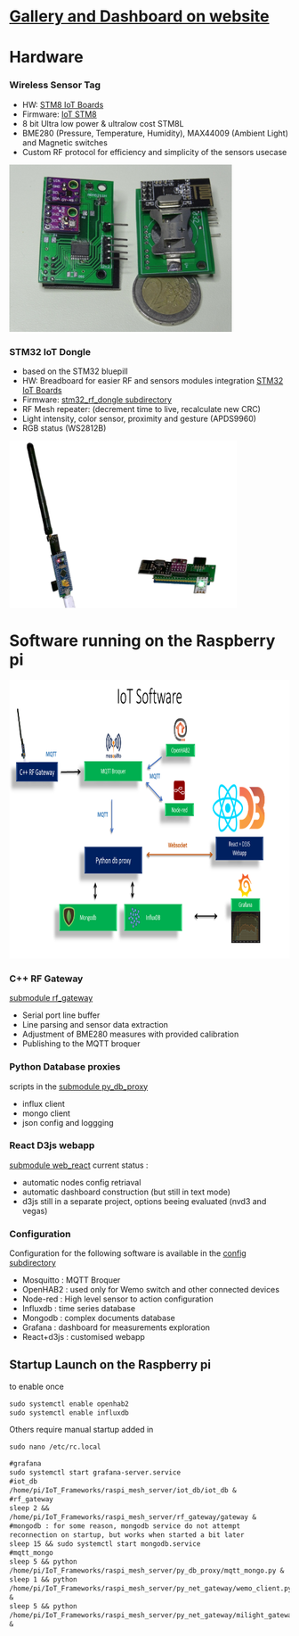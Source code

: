 # [Gallery and Dashboard on website](https://homesmartmesh.github.io/)

# Hardware
### Wireless Sensor Tag
  * HW: [STM8 IoT Boards](https://github.com/HomeSmartMesh/STM8_IoT_Boards)
  * Firmware: [IoT STM8 ](https://github.com/HomeSmartMesh/IoT_STM8/tree/master/firmware_rf_sensors_node)
  * 8 bit Ultra low power & ultralow cost STM8L
  * BME280 (Pressure, Temperature, Humidity), MAX44009 (Ambient Light) and Magnetic switches
  * Custom RF protocol for efficiency and simplicity of the sensors usecase
  <img src="https://github.com/wassfila/media/blob/master/IoT_Node_Mobile_v2.JPG" height=300>

### STM32 IoT Dongle
  * based on the STM32 bluepill
  * HW: Breadboard for easier RF and sensors modules integration [STM32 IoT Boards](https://github.com/wassfila/STM32_IoT_Boards)
  * Firmware: [stm32_rf_dongle subdirectory](https://github.com/HomeSmartMesh/IoT_Frameworks/tree/master/stm32_rf_dongle)
  * RF Mesh repeater: (decrement time to live, recalculate new CRC)
  * Light intensity, color sensor, proximity and gesture (APDS9960)
  * RGB status (WS2812B)
  <img src="https://github.com/wassfila/media/blob/master/STM32_Dongle.png" height=300>


# Software running on the Raspberry pi
  <img src="https://github.com/wassfila/media/blob/master/IoTSoftware.png" height=500>

### C++ RF Gateway
[submodule rf_gateway](https://github.com/HomeSmartMesh/rf_gateway)
- Serial port line buffer
- Line parsing and sensor data extraction
- Adjustment of BME280 measures with provided calibration
- Publishing to the MQTT broquer

### Python Database proxies
scripts in the [submodule py_db_proxy](https://github.com/HomeSmartMesh/py_db_proxy)
- influx client
- mongo client
- json config and loggging

### React D3js webapp
[submodule web_react](https://github.com/HomeSmartMesh/web_react)
current status :
* automatic nodes config retriaval 
* automatic dashboard construction (but still in text mode)
* d3js still in a separate project, options beeing evaluated (nvd3 and vegas)

### Configuration
Configuration for the following software is available in the [config subdirectory](https://github.com/HomeSmartMesh/IoT_Frameworks/tree/master/config)

 * Mosquitto : MQTT Broquer
 * OpenHAB2 : used only for Wemo switch and other connected devices
 * Node-red : High level sensor to action configuration
 * Influxdb : time series database
 * Mongodb : complex documents database
 * Grafana : dashboard for measurements exploration
 * React+d3js : customised webapp

## Startup Launch on the Raspberry pi
to enable once
```
sudo systemctl enable openhab2
sudo systemctl enable influxdb
```

Others require manual startup added in
```
sudo nano /etc/rc.local
```

```
#grafana
sudo systemctl start grafana-server.service
#iot_db
/home/pi/IoT_Frameworks/raspi_mesh_server/iot_db/iot_db &
#rf_gateway
sleep 2 && /home/pi/IoT_Frameworks/raspi_mesh_server/rf_gateway/gateway &
#mongodb : for some reason, mongodb service do not attempt reconnection on startup, but works when started a bit later
sleep 15 && sudo systemctl start mongodb.service
#mqtt_mongo
sleep 5 && python /home/pi/IoT_Frameworks/raspi_mesh_server/py_db_proxy/mqtt_mongo.py &
sleep 1 && python /home/pi/IoT_Frameworks/raspi_mesh_server/py_net_gateway/wemo_client.py &
sleep 5 && python /home/pi/IoT_Frameworks/raspi_mesh_server/py_net_gateway/milight_gateway.py &

```

